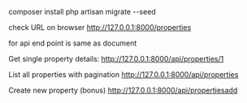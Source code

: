 composer install 
php artisan migrate --seed

check URL on browser
http://127.0.0.1:8000/properties


for api end point is same as document

Get single property details:
http://127.0.0.1:8000/api/properties/1

List all properties with pagination
http://127.0.0.1:8000/api/properties

Create new property (bonus)
http://127.0.0.1:8000/api/propertiesadd
